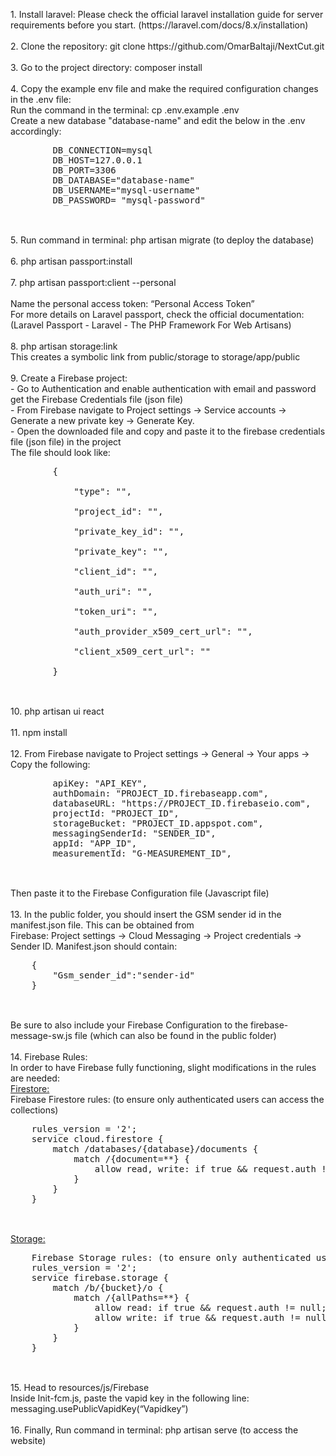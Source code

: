 <p>
    1. Install laravel: Please check the official laravel installation guide for server requirements before you start. (https://laravel.com/docs/8.x/installation) <br/> <br/>
    2. Clone the repository: git clone https://github.com/OmarBaltaji/NextCut.git  <br/><br/>
    3. Go to the project directory: composer install  <br/><br/>
    4. Copy the example env file and make the required configuration changes in the .env file:  <br/>
    Run the command in the terminal: cp .env.example .env  <br/>
    Create a new database "database-name" and edit the below in the .env accordingly:  <br/>
    <pre>
        DB_CONNECTION=mysql
        DB_HOST=127.0.0.1
        DB_PORT=3306
        DB_DATABASE="database-name" 
        DB_USERNAME="mysql-username"
        DB_PASSWORD= "mysql-password"
    </pre><br/>
    5. Run command in terminal: php artisan migrate (to deploy the database)<br/><br/>
    6. php artisan passport:install<br/><br/>
    7. php artisan passport:client --personal <br/><br/>
    Name the personal access token: “Personal Access Token” <br/>
    For more details on Laravel passport, check the official documentation:<br/>
    (Laravel Passport - Laravel - The PHP Framework For Web Artisans)<br/><br/>
    8.  php artisan storage:link<br/>
    This creates a symbolic link from public/storage to storage/app/public<br/><br/>
    9. Create a Firebase project:<br/>
     - Go to Authentication and enable authentication with email and password get the Firebase Credentials file (json file)<br/>
     - From Firebase navigate to Project settings -> Service accounts -> Generate a new private key -> Generate Key.<br/>
     - Open the downloaded file and copy and paste it to the firebase credentials file (json file) in the project<br/>
     The file should look like:<br/>
     <pre>
        {  <br/>
            "type": "",<br/>
            "project_id": "",<br/>
            "private_key_id": "",<br/>
            "private_key": "",<br/>
            "client_id": "",<br/>
            "auth_uri": "",<br/>
            "token_uri": "",<br/>
            "auth_provider_x509_cert_url": "",<br/>
            "client_x509_cert_url": ""<br/>
        }
    </pre><br/>
    10. php artisan ui react<br/><br/>
    11. npm install <br/><br/>
    12. From Firebase navigate to Project settings -> General -> Your apps -> Copy the following:<br/>
    <pre>
        apiKey: "API_KEY",
        authDomain: "PROJECT_ID.firebaseapp.com",
        databaseURL: "https://PROJECT_ID.firebaseio.com",
        projectId: "PROJECT_ID",
        storageBucket: "PROJECT_ID.appspot.com",
        messagingSenderId: "SENDER_ID",
        appId: "APP_ID",
        measurementId: "G-MEASUREMENT_ID",
    </pre><br/>
    Then paste it to the Firebase Configuration file (Javascript file)<br/><br/>
    13. In the public folder, you should insert the GSM sender id in the  manifest.json file. This can be obtained from
    <br/>Firebase: Project settings -> Cloud Messaging -> Project credentials -> Sender ID.
    Manifest.json should contain:<br/>
    <pre>
    {
        "Gsm_sender_id":"sender-id"
    }
    </pre><br/>
    Be sure to also include your Firebase Configuration to the firebase-message-sw.js file (which can also be found in the public folder)<br/><br/>
    14. Firebase Rules:<br/>
    In order to have Firebase fully functioning, slight modifications in the rules are needed:<br/>
    <u>Firestore:</u><br/>
    Firebase Firestore rules: (to ensure only authenticated users can access the collections)<br/>
    <pre>
    rules_version = '2';
    service cloud.firestore {
        match /databases/{database}/documents {
            match /{document=**} {
                allow read, write: if true && request.auth != null;
            }
        }
    }
    </pre> <br/>
    <u>Storage:</u><br/>
    <pre>
    Firebase Storage rules: (to ensure only authenticated users can access the collections)
    rules_version = '2';
    service firebase.storage {
        match /b/{bucket}/o {
            match /{allPaths=**} {
                allow read: if true && request.auth != null;
                allow write: if true && request.auth != null && request.resource.contentType.matches('image/.*');
            }
        }
    }
    </pre><br/>
    15. Head to resources/js/Firebase<br/>
    Inside Init-fcm.js, paste the vapid key in the following line: <br/>
    messaging.usePublicVapidKey(“Vapidkey”)<br/><br/>
    16. Finally, Run command in terminal: php artisan serve (to access the website)<br/>
</p>
